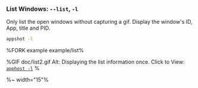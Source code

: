### List Windows: `--list`, `-l`

Only list the open windows without capturing a gif. Display the window's ID, App, title and PID.

```sh
appshot -l
```
%FORK example example/list%

%GIF doc/list2.gif
Alt: Displaying the list information once.
Click to View: [<code>apphost -l</code>](t)
%

%~ width="15"%